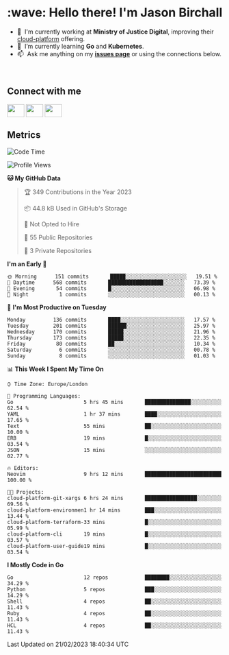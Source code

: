 <h1 align="left" id="jason-title">:wave: Hello there! I'm Jason Birchall</h1>

- :office: &nbsp;I'm currently working at **Ministry of Justice Digital**, improving their [cloud-platform](https://github.com/ministryofjustice/cloud-platform) offering.
- :seedling: &nbsp;I’m currently learning **Go** and **Kubernetes**.
- :mailbox: &nbsp;Ask me anything on my **[issues page]** or using the connections below.


<br>

<h2>Connect with me</h2>
<p>
<a href="https://twitter.com/jsonBirchall" target="blank"><img align="center" src="https://cdn.jsdelivr.net/npm/simple-icons@3.0.1/icons/twitter.svg" alt="" height="30" width="40" /></a>
<a href="https://keybase.io/json0" target="blank"><img align="center" src="https://cdn.jsdelivr.net/npm/simple-icons@3.0.1/icons/keybase.svg" alt="" height="30" width="40" /></a>
<a href="https://www.reddit.com/user/kakorate" target="blank"><img align="center" src="https://cdn.jsdelivr.net/npm/simple-icons@3.0.1/icons/reddit.svg" alt="" height="30" width="40" /></a>
</p>

<h2>Metrics</h2>

<!--START_SECTION:waka-->
![Code Time](http://img.shields.io/badge/Code%20Time-945%20hrs%2014%20mins-blue)

![Profile Views](http://img.shields.io/badge/Profile%20Views-0-blue)

**🐱 My GitHub Data** 

> 🏆 349 Contributions in the Year 2023
 > 
> 📦 44.8 kB Used in GitHub's Storage 
 > 
> 🚫 Not Opted to Hire
 > 
> 📜 55 Public Repositories 
 > 
> 🔑 3 Private Repositories  
 > 
**I'm an Early 🐤** 

```text
🌞 Morning      151 commits       █████░░░░░░░░░░░░░░░░░░░░   19.51 % 
🌆 Daytime      568 commits       ██████████████████░░░░░░░   73.39 % 
🌃 Evening       54 commits       █░░░░░░░░░░░░░░░░░░░░░░░░   06.98 % 
🌙 Night          1 commits       ░░░░░░░░░░░░░░░░░░░░░░░░░   00.13 % 

```
📅 **I'm Most Productive on Tuesday** 

```text
Monday         136 commits       ████░░░░░░░░░░░░░░░░░░░░░   17.57 % 
Tuesday        201 commits       ██████░░░░░░░░░░░░░░░░░░░   25.97 % 
Wednesday      170 commits       █████░░░░░░░░░░░░░░░░░░░░   21.96 % 
Thursday       173 commits       █████░░░░░░░░░░░░░░░░░░░░   22.35 % 
Friday          80 commits       ██░░░░░░░░░░░░░░░░░░░░░░░   10.34 % 
Saturday         6 commits       ░░░░░░░░░░░░░░░░░░░░░░░░░   00.78 % 
Sunday           8 commits       ░░░░░░░░░░░░░░░░░░░░░░░░░   01.03 % 

```


📊 **This Week I Spent My Time On** 

```text
⌚︎ Time Zone: Europe/London

💬 Programming Languages: 
Go                       5 hrs 45 mins       ███████████████░░░░░░░░░░   62.54 % 
YAML                     1 hr 37 mins        ████░░░░░░░░░░░░░░░░░░░░░   17.65 % 
Text                     55 mins             ██░░░░░░░░░░░░░░░░░░░░░░░   10.00 % 
ERB                      19 mins             █░░░░░░░░░░░░░░░░░░░░░░░░   03.54 % 
JSON                     15 mins             ░░░░░░░░░░░░░░░░░░░░░░░░░   02.77 % 

🔥 Editors: 
Neovim                   9 hrs 12 mins       █████████████████████████   100.00 % 

🐱‍💻 Projects: 
cloud-platform-git-xargs 6 hrs 24 mins       █████████████████░░░░░░░░   69.56 % 
cloud-platform-environmen1 hr 14 mins        ███░░░░░░░░░░░░░░░░░░░░░░   13.44 % 
cloud-platform-terraform-33 mins             █░░░░░░░░░░░░░░░░░░░░░░░░   05.99 % 
cloud-platform-cli       19 mins             █░░░░░░░░░░░░░░░░░░░░░░░░   03.57 % 
cloud-platform-user-guide19 mins             █░░░░░░░░░░░░░░░░░░░░░░░░   03.54 % 

```

**I Mostly Code in Go** 

```text
Go                       12 repos            ████████░░░░░░░░░░░░░░░░░   34.29 % 
Python                   5 repos             ███░░░░░░░░░░░░░░░░░░░░░░   14.29 % 
Shell                    4 repos             ██░░░░░░░░░░░░░░░░░░░░░░░   11.43 % 
Ruby                     4 repos             ██░░░░░░░░░░░░░░░░░░░░░░░   11.43 % 
HCL                      4 repos             ██░░░░░░░░░░░░░░░░░░░░░░░   11.43 % 

```



 Last Updated on 21/02/2023 18:40:34 UTC
<!--END_SECTION:waka-->

<!-- links -->

[issues page]: https://github.com/jasonBirchall/jasonBirchall/issues "jasonBirchall/issues"

